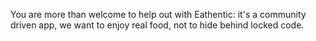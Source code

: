 You are more than welcome to help out with Eathentic: it's a community driven app, we want to enjoy real food, not to hide behind locked code.
